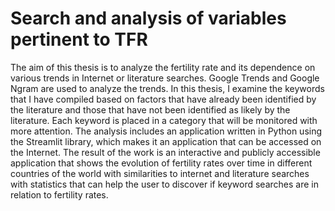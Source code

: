 # Search and analysis of variables pertinent to TFR
The aim of this thesis is to analyze the fertility rate and its dependence on various trends in Internet or literature searches. Google Trends and Google Ngram are used to analyze the trends. In this thesis, I examine the keywords that I have compiled based on factors that have already been identified by the literature and those that have not been identified as likely by the literature. Each keyword is placed in a category that will be monitored with more attention. The analysis includes an application written in Python using the Streamlit library, which makes it an application that can be accessed on the Internet. The result of the work is an interactive and publicly accessible application that shows the evolution of fertility rates over time in different countries of the world with similarities to internet and literature searches with statistics that can help the user to discover if keyword searches are in relation to fertility rates.
